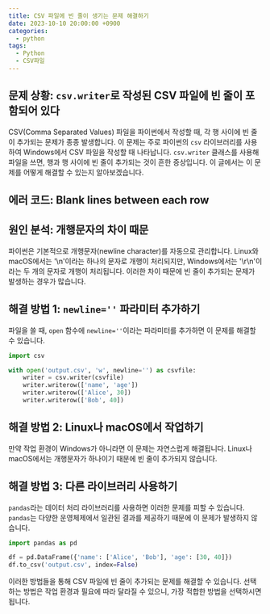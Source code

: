 ```yaml
---
title: CSV 파일에 빈 줄이 생기는 문제 해결하기
date: 2023-10-10 20:00:00 +0900
categories:
  - python
tags:
  - Python
  - CSV파일
---
```

## 문제 상황: `csv.writer`로 작성된 CSV 파일에 빈 줄이 포함되어 있다

CSV(Comma Separated Values) 파일을 파이썬에서 작성할 때, 각 행 사이에 빈 줄이 추가되는 문제가 종종 발생합니다. 이 문제는 주로 파이썬의 `csv` 라이브러리를 사용하여 Windows에서 CSV 파일을 작성할 때 나타납니다. `csv.writer` 클래스를 사용해 파일을 쓰면, 행과 행 사이에 빈 줄이 추가되는 것이 흔한 증상입니다. 이 글에서는 이 문제를 어떻게 해결할 수 있는지 알아보겠습니다.

## 에러 코드: Blank lines between each row

## 원인 분석: 개행문자의 차이 때문

파이썬은 기본적으로 개행문자(newline character)를 자동으로 관리합니다. Linux와 macOS에서는 '\n'이라는 하나의 문자로 개행이 처리되지만, Windows에서는 '\r\n'이라는 두 개의 문자로 개행이 처리됩니다. 이러한 차이 때문에 빈 줄이 추가되는 문제가 발생하는 경우가 많습니다.

## 해결 방법 1: `newline=''` 파라미터 추가하기

파일을 쓸 때, `open` 함수에 `newline=''`이라는 파라미터를 추가하면 이 문제를 해결할 수 있습니다.

```python
import csv

with open('output.csv', 'w', newline='') as csvfile:
    writer = csv.writer(csvfile)
    writer.writerow(['name', 'age'])
    writer.writerow(['Alice', 30])
    writer.writerow(['Bob', 40])
```

## 해결 방법 2: Linux나 macOS에서 작업하기

만약 작업 환경이 Windows가 아니라면 이 문제는 자연스럽게 해결됩니다. Linux나 macOS에서는 개행문자가 하나이기 때문에 빈 줄이 추가되지 않습니다.

## 해결 방법 3: 다른 라이브러리 사용하기

`pandas`라는 데이터 처리 라이브러리를 사용하면 이러한 문제를 피할 수 있습니다. `pandas`는 다양한 운영체제에서 일관된 결과를 제공하기 때문에 이 문제가 발생하지 않습니다.

```python
import pandas as pd

df = pd.DataFrame({'name': ['Alice', 'Bob'], 'age': [30, 40]})
df.to_csv('output.csv', index=False)
```

이러한 방법들을 통해 CSV 파일에 빈 줄이 추가되는 문제를 해결할 수 있습니다. 선택하는 방법은 작업 환경과 필요에 따라 달라질 수 있으니, 가장 적합한 방법을 선택하시면 됩니다.
